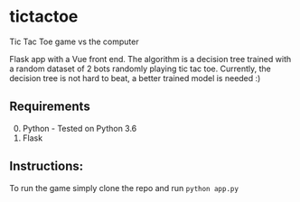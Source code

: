 # tictactoe
Tic Tac Toe game vs the computer


Flask app with a Vue front end. The algorithm is a decision tree trained with a random dataset of 2 bots randomly playing tic tac toe.
Currently, the decision tree is not hard to beat, a better trained model is needed :)


## Requirements
0. Python - Tested on Python 3.6
1. Flask

## Instructions:

To run the game simply clone the repo and run `python app.py`
